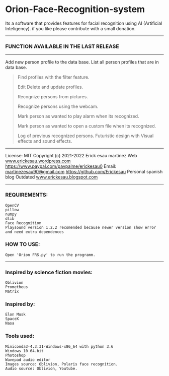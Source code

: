 # Orion-Face-Recognition-system

Its a software that provides features for facial recognition using AI (Artificial Inteligency).
if you like please contribute with a small donation.

_________________________________________________

### FUNCTION AVAILABLE IN THE LAST RELEASE
--------------------------------------
Add new person profile to the data base.
List all person profiles that are in data base.
> Find profiles with the filter feature.
> 
> Edit Delete and update profiles.
> 
> Recognize persons from pictures.
> 
> Recognize persons using the webcam.
> 
> Mark person as wanted to play alarm when its recognized.
> 
> Mark person as wanted to open a custom file  when its recognized.
> 
> Log of previous recognized persons.
> Futuristic design with Visual effects and sound effects.
_________________________________________________

License: MIT
Copyright (c) 2021-2022 Erick esau martinez
Web www.erickesau.wordpress.com
https://www.paypal.com/paypalme/erickesau0
Email: martinezesau90@gmail.com
https://github.com/Erickesau
Personal spanish blog Outdated www.erickesau.blogspot.com

_________________________________________________

### REQUIREMENTS:
    OpenCV
    pillow
    numpy
    dlib
    Face Recognition
    Playsound version 1.2.2 recomended because newer version show error and need extra dependences


### HOW TO USE:
    Open 'Orion FRS.py' to run the programm.
______________________________________________

### Inspired by science fiction movies:
    Oblivion
    Prometheus
    Matrix
    
### Inspired by:
    Elon Musk
    SpaceX
    Nasa


### Tools used:
    Miniconda3-4.3.31-Windows-x86_64 with python 3.6
    Windows 10 64.bit
    Photoshop
    Wavepad audio editor
    Images source: Oblivion, Polaris face recognition.
    Audio source: Oblivion, Youtube.
